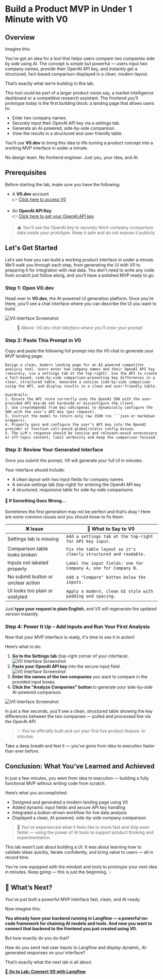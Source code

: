# Build a Product MVP in Under 1 Minute with V0

## Overview

Imagine this:

You’ve got an idea for a tool that helps users compare two companies side by side using AI. The concept is simple but powerful — users input two company names, provide their OpenAI API key, and instantly get a structured, fact-based comparison displayed in a clean, modern layout.

That’s exactly what we’re building in this lab.

This tool could be part of a larger product vision say, a market intelligence dashboard or a competitive research assistant. The frontend you’ll prototype today is the first building block: a landing page that allows users to:

- Enter two company names.
- Securely input their OpenAI API key via a settings tab.
- Generate an AI-powered, side-by-side comparison.
- View the results in a structured and user-friendly table.

You’ll use **V0.dev** to bring this idea to life turning a product concept into a working MVP interface in under a minute.

No design team. No frontend engineer. Just you, your idea, and AI.

## Prerequisites

Before starting the lab, make sure you have the following:

- A **V0.dev** account  
  👉 [Click here to access V0](https://v0.dev/chat)

- An **OpenAI API Key**  
  👉 [Click here to get your OpenAI API key](https://medium.com/@lorenzozar/how-to-get-your-own-openai-api-key-f4d44e60c327)

> ⚠️ You'll use the OpenAI key to securely fetch company comparison data inside your prototype. Keep it safe and do not expose it publicly.

## Let's Get Started

Let’s see how you can build a working product interface in under a minute. We’ll walk you through each step, from generating the UI with V0 to preparing it for integration with real data. You don’t need to write any code from scratch just follow along, and you’ll have a polished MVP ready to go.

### Step 1: Open V0.dev

Head over to **V0.dev**, the AI-powered UI generation platform. Once you're there, you’ll see a chat interface where you can describe the UI you want to build.

![V0 Interface Screenshot](./images/img-3.png)

> 📸 *Above: V0.dev chat interface where you’ll enter your prompt*

### Step 2: Paste This Prompt in V0

Copy and paste the following full prompt into the V0 chat to generate your MVP landing page:

```
Design a clean, modern landing page for an AI-powered competitor analysis tool. Users enter two company names and their OpenAI API key (securely, via a settings tab at the top-right). Use the API to create a fact-based, side-by-side comparison—presenting key differences in a clear, structured table. Generate a concise side-by-side comparison using the API, and display results in a clean and user-friendly table.

Guardrails:
1. Ensure the API route correctly uses the OpenAI SDK with the user-provided API key—do not hardcode or misconfigure the client.
2. Use createOpenAI from @ai-sdk/openai to dynamically configure the SDK with the user's API key (per request).
3. Instruct the model to return only raw JSON (no ```json or markdown wrappers).
4. Properly pass and configure the user’s API key into the OpenAI provider or function call—avoid global/static config misuse.
5. The LLM's response should be concise and relevant—avoid unnecessary or off-topic content; limit verbosity and keep the comparison focused.
```


### Step 3: Review Your Generated Interface

Once you submit the prompt, V0 will generate your full UI in minutes.

Your interface should include:
- A clean layout with two input fields for company names
- A secure settings tab (top-right) for entering the OpenAI API key
- A structured, responsive table for side-by-side comparisons

#### 🐞 If Something Goes Wrong...

Sometimes the first generation may not be perfect and that’s okay ! Here are some common issues and you should know to fix them:

| ❌ Issue | 💬 What to Say to V0 |
|--------|----------------------|
| Settings tab is missing | `Add a settings tab at the top-right for API key input.` |
| Comparison table looks broken | `Fix the table layout so it's clearly structured and readable.` |
| Inputs not labeled properly | `Label the input fields: one for Company A, one for Company B.` |
| No submit button or unclear action | `Add a "Compare" button below the inputs.` |
| UI looks too plain or unstyled | `Apply a modern, clean UI style with padding and spacing.` |

Just **type your request in plain English**, and V0 will regenerate the updated version instantly.

### Step 4: Power It Up – Add Inputs and Run Your First Analysis

Now that your MVP interface is ready, it's time to see it in action!

Here’s what to do:

1. **Go to the Settings tab** (top-right corner of your interface).
![V0 Interface Screenshot](./images/img-1%20-%20Copy.png)
2. **Paste your OpenAI API key** into the secure input field.
![V0 Interface Screenshot](./images/img-2.png)
3. **Enter the names of the two companies** you want to compare in the provided input boxes.
4. **Click the "Analyze Companies" button** to generate your side-by-side AI-powered comparison.

![V0 Interface Screenshot](./images/img-4.png)

In just a few seconds, you'll see a clean, structured table showing the key differences between the two companies — pulled and processed live via the OpenAI API.



> ✨ You’ve officially built and run your first live product feature. In minutes.

Take a deep breath and feel it — you’ve gone from idea to execution faster than ever before.


## Conclusion: What You’ve Learned and Achieved

In just a few minutes, you went from idea to execution — building a fully functional MVP without writing code from scratch.

Here’s what you accomplished:
- Designed and generated a modern landing page using V0
- Added dynamic input fields and secure API key handling
- Integrated a button-driven workflow for live data analysis
- Displayed a clean, AI-powered, side-by-side company comparison

> 🚀 You’ve experienced what it feels like to move fast and ship even faster — using the power of AI tools to support product thinking and experimentation.

This lab wasn’t just about building a UI. It was about learning how to validate ideas quickly, iterate confidently, and bring value to users — all in record time.

You're now equipped with the mindset and tools to prototype your next idea in minutes. Keep going — this is just the beginning. 💡



## 🔗 What’s Next?

You’ve just built a powerful MVP interface fast, clean, and AI-ready.

Now imagine this:

**You already have your backend running in **Langflow** — a powerful no-code framework for chaining AI models and tools. And now you want to connect that backend to the frontend you just created using **V0**.**

But how exactly do you do that?

How do you send real user inputs to Langflow and display dynamic, AI-generated responses on your interface?

That’s exactly what the next lab is all about.

[🚀 **Go to Lab: Connect V0 with Langflow**](../../Module-1(Introduction-to-Prompt-Engineering)/Lab-1.3(Build-a-Custom-Frontend-and-ML-AI-Backend)/readme.md)
